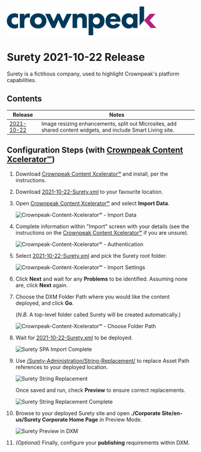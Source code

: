 <a href="https://www.crownpeak.com/" target="_blank">![Crownpeak Logo](../../images/logo/crownpeak-logo.png?raw=true "Crownpeak Logo")</a>

# Surety 2021-10-22 Release
Surety is a fictitious company, used to highlight Crownpeak's platform capabilities.

## Contents

| Release       | Notes |
| ------------- | ------------- |
| <a href="./Crownpeak-Content-Xcelerator℠/2021-10-22" target="_blank">2021-10-22</a>     | Image resizing enhancements, split out Microsites, add shared content widgets, and include Smart Living site. |

## Configuration Steps (with <a href="https://github.com/crownpeak/content-xcelerator" target="_blank">Crownpeak Content Xcelerator℠</a>)
 1) Download <a href="https://github.com/crownpeak/content-xcelerator" target="_blank">Crownpeak Content Xcelerator℠</a> and
    install, per the instructions.

 2) Download <a href="./2021-10-22-Surety.xml" target="_blank">2021-10-22-Surety.xml</a> to your
    favourite location.

 3) Open <a href="https://github.com/crownpeak/content-xcelerator" target="_blank">Crownpeak Content Xcelerator℠</a> and
    select **Import Data**.
 
    ![Crownpeak-Content-Xcelerator℠ - Import Data](../../images/screenshots/Crownpeak-Content-Xcelerator℠/content-xcelerator-import-data.png?raw=true "Crownpeak-Content-Xcelerator℠ - Import Data")
 
 4) Complete information within "Import" screen with your details (see the instructions on the <a href="https://github.com/crownpeak/content-xcelerator" target="_blank">Crownpeak Content Xcelerator℠</a>
    if you are unsure).
    
    ![Crownpeak-Content-Xcelerator℠ - Authentication](../../images/screenshots/Crownpeak-Content-Xcelerator℠/content-xcelerator-authentication.png?raw=true "Crownpeak-Content-Xcelerator℠ - Authentication")
         
 5) Select <a href="./2021-10-22-Surety.xml" target="_blank">2021-10-22-Surety.xml</a> and pick
    the Surety root folder.
    
    ![Crownpeak-Content-Xcelerator℠ - Import Settings](../../images/screenshots/Crownpeak-Content-Xcelerator℠/content-xcelerator-import-settings.png?raw=true "Crownpeak-Content-Xcelerator℠ - Import Settings")
 
 6) Click **Next** and wait for any **Problems** to be identified. Assuming none are, click **Next** again.
 
 7) Choose the DXM Folder Path where you would like the content deployed, and click **Go**.
 
    (_N.B._ A top-level folder called Surety will be created automatically.)
 
    ![Crownpeak-Content-Xcelerator℠ - Choose Folder Path](../../images/screenshots/Crownpeak-Content-Xcelerator℠/content-xcelerator-top-folder.png?raw=true "Crownpeak-Content-Xcelerator℠ - Choose Folder Path")
        
 8) Wait for <a href="./2021-10-22-Surety.xml" target="_blank">2021-10-22-Surety.xml</a> to be deployed.
    
    ![Surety SPA Import Complete](../../images/screenshots/Crownpeak-Content-Xcelerator℠/content-xcelerator-import-complete.png?raw=true "Surety SPA Import Complete")    
    
 9) Use <a href="../../Surety-Administration/String-Replacement/" target="_blank">/Surety-Administration/String-Replacement/</a>
    to replace Asset Path references to your deployed location.
    
    ![Surety String Replacement](../../images/screenshots/Crownpeak-Content-Xcelerator℠/surety-string-replace-settings.png?raw=true "Surety String Replacement")    
    
    Once saved and run, check **Preview** to ensure correct replacements.
    
    ![Surety String Replacement Complete](../../images/screenshots/Crownpeak-Content-Xcelerator℠/surety-string-replace-preview.png?raw=true "Surety String Replacement Complete")
 
 10) Browse to your deployed Surety site and open **./Corporate Site/en-us/Surety Corporate Home Page** in Preview Mode.
  
     ![Surety Preview in DXM](../../images/screenshots/Crownpeak-Content-Xcelerator℠/surety-screenshot-1.png?raw=true "Surety Preview in DXM")
     
 11) _(Optional)_ Finally, configure your **publishing** requirements within DXM.